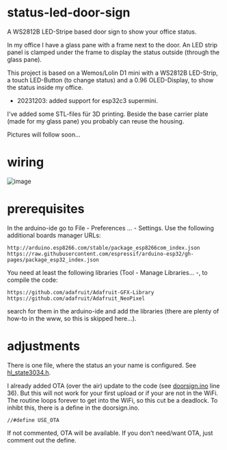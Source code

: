 # status-led-door-sign
A WS2812B LED-Stripe based door sign to show your office status.

In my office I have a glass pane with a frame next to the door. An LED strip panel is clamped under the frame to display the status outside (through the glass pane). 

This project is based on a Wemos/Lolin D1 mini with a WS2812B LED-Strip, a touch LED-Button (to change status) and a 0.96 OLED-Display, to show the status inside my office. 

- 20231203: added support for esp32c3 supermini.

I've added some STL-files für 3D printing. Beside the base carrier plate (made for my glass pane) you probably can reuse the housing.

Pictures will follow soon...
# wiring
![image](https://github.com/fheil/status-led-door-sign/assets/5410264/aa7d8198-a6e0-4e58-bf38-db58aa44233e)

# prerequisites
In the arduino-ide go to File - Preferences ... - Settings. Use the following additional boards manager URLs:
```
http://arduino.esp8266.com/stable/package_esp8266com_index.json
https://raw.githubusercontent.com/espressif/arduino-esp32/gh-pages/package_esp32_index.json
```
You need at least the following libraries (Tool - Manage Libraries... -, to compile the code:
```
https://github.com/adafruit/Adafruit-GFX-Library
https://github.com/adafruit/Adafruit_NeoPixel
```
search for them in the arduino-ide and add the libraries (there are plenty of how-to in the www, so this is skipped here...). 

# adjustments
There is one file, where the status an your name is configured. See [hl_state3034.h](./doorsign/hl_state3034.h).

I already added OTA (over the air) update to the code (see [doorsign.ino](./doorsign/doorsign.ino) line 36). But this will not work for your first upload or if your are not in the WiFi. The routine loops forever to get into the WiFi, so this cut be a deadlock. To inhibt this, there is a define in the doorsign.ino.
```
//#define USE_OTA
```
If not commented, OTA will be available. If you don't need/want OTA, just comment out the define.
